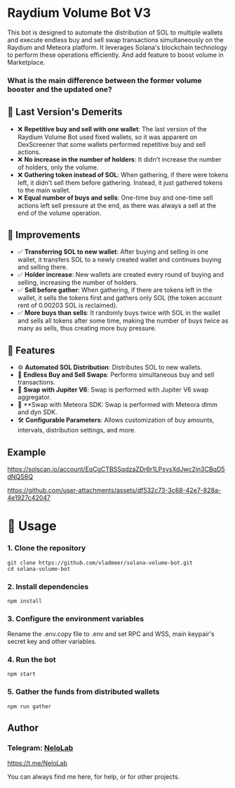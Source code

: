 # Raydium Volume Bot V3

This bot is designed to automate the distribution of SOL to multiple wallets and execute endless buy and sell swap transactions simultaneously on the Raydium and Meteora platform. It leverages Solana's blockchain technology to perform these operations efficiently.
And add feature to boost volume in Marketplace.

### What is the main difference between the former volume booster and the updated one?

## 🔧 Last Version's Demerits
- ❌ **Repetitive buy and sell with one wallet**: The last version of the Raydium Volume Bot used fixed wallets, so it was apparent on DexScreener that some wallets performed repetitive buy and sell actions.
- ❌ **No increase in the number of holders**: It didn't increase the number of holders, only the volume.
- ❌ **Gathering token instead of SOL**: When gathering, if there were tokens left, it didn't sell them before gathering. Instead, it just gathered tokens to the main wallet.
- ❌ **Equal number of buys and sells**: One-time buy and one-time sell actions left sell pressure at the end, as there was always a sell at the end of the volume operation.

## 🚀 Improvements
- ✅ **Transferring SOL to new wallet**: After buying and selling in one wallet, it transfers SOL to a newly created wallet and continues buying and selling there.
- ✅ **Holder increase**: New wallets are created every round of buying and selling, increasing the number of holders.
- ✅ **Sell before gather**: When gathering, if there are tokens left in the wallet, it sells the tokens first and gathers only SOL (the token account rent of 0.00203 SOL is reclaimed).
- ✅ **More buys than sells**: It randomly buys twice with SOL in the wallet and sells all tokens after some time, making the number of buys twice as many as sells, thus creating more buy pressure.

## 🌟 Features
- ⚙️ **Automated SOL Distribution**: Distributes SOL to new wallets.
- 🔄 **Endless Buy and Sell Swaps**: Performs simultaneous buy and sell transactions.
- 🚀 **Swap with Jupiter V6**: Swap is performed with Jupiter V6 swap aggregator.
- 🚀 **Swap with Meteora SDK: Swap is performed with Meteora dlmm and dyn SDK.
- 🛠️ **Configurable Parameters**: Allows customization of buy amounts, intervals, distribution settings, and more.

## Example
https://solscan.io/account/EqCgCTBSSqdzaZDr6r1LPsysXdJwc2jn3CBqD5dNQS6Q

https://github.com/user-attachments/assets/df532c73-3c68-42e7-828a-4e1927c42047


#  🚀 Usage
### 1. Clone the repository
```
git clone https://github.com/vladmeer/solana-volume-bot.git
cd solana-volume-bot
```
### 2. Install dependencies
```
npm install
```
### 3. Configure the environment variables

Rename the .env.copy file to .env and set RPC and WSS, main keypair's secret key and other variables.

### 4. Run the bot

```
npm start
```

### 5. Gather the funds from distributed wallets

```
npm run gather
```

## Author

### Telegram: [NeloLab](https://t.me/NeloLab)   
https://t.me/NeloLab

You can always find me here, for help, or for other projects.
